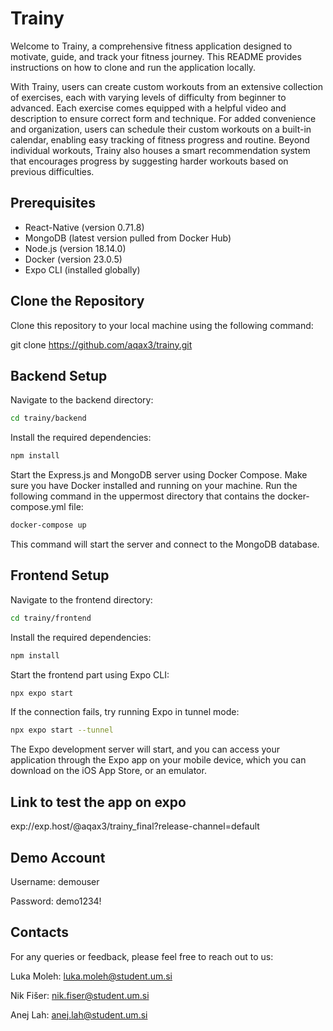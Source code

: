 # Trainy

Welcome to Trainy, a comprehensive fitness application designed to motivate, guide, and track your fitness journey. This README provides instructions on how to clone and run the application locally.

With Trainy, users can create custom workouts from an extensive collection of exercises, each with varying levels of difficulty from beginner to advanced. Each exercise comes equipped with a helpful video and description to ensure correct form and technique. For added convenience and organization, users can schedule their custom workouts on a built-in calendar, enabling easy tracking of fitness progress and routine. Beyond individual workouts, Trainy also houses a smart recommendation system that encourages progress by suggesting harder workouts based on previous difficulties.

## Prerequisites

- React-Native (version 0.71.8)
- MongoDB (latest version pulled from Docker Hub)
- Node.js (version 18.14.0)
- Docker (version 23.0.5)
- Expo CLI (installed globally)

## Clone the Repository

Clone this repository to your local machine using the following command:

git clone https://github.com/aqax3/trainy.git

## Backend Setup
Navigate to the backend directory:
```bash
cd trainy/backend
```
Install the required dependencies:
```bash
npm install
```
Start the Express.js and MongoDB server using Docker Compose. Make sure you have Docker installed and running on your machine. Run the following command in the uppermost directory that contains the docker-compose.yml file:
```bash
docker-compose up
```
This command will start the server and connect to the MongoDB database.

## Frontend Setup
Navigate to the frontend directory:
```bash
cd trainy/frontend
```
Install the required dependencies:
```bash
npm install
```
Start the frontend part using Expo CLI:
```bash
npx expo start
```
If the connection fails, try running Expo in tunnel mode:
```bash
npx expo start --tunnel
```
The Expo development server will start, and you can access your application through the Expo app on your mobile device, which you can download on the iOS App Store, or an emulator.

## Link to test the app on expo

exp://exp.host/@aqax3/trainy_final?release-channel=default

## Demo Account

Username: demouser

Password: demo1234!

## Contacts

For any queries or feedback, please feel free to reach out to us:

Luka Moleh: luka.moleh@student.um.si

Nik Fišer: nik.fiser@student.um.si

Anej Lah: anej.lah@student.um.si
